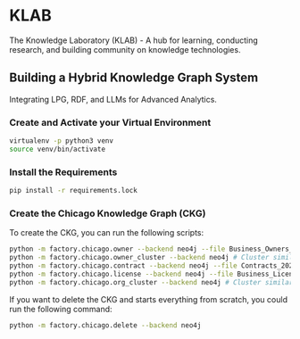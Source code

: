 # KLAB

The Knowledge Laboratory (KLAB) - A hub for learning, conducting research, and building community on knowledge technologies.

## Building a Hybrid Knowledge Graph System

Integrating LPG, RDF, and LLMs for Advanced Analytics.

### Create and Activate your Virtual Environment

```bash
virtualenv -p python3 venv
source venv/bin/activate
```

### Install the Requirements

```bash
pip install -r requirements.lock
```

### Create the Chicago Knowledge Graph (CKG)

To create the CKG, you can run the following scripts:

```bash
python -m factory.chicago.owner --backend neo4j --file Business_Owners_20240103.csv # Ingest owner data
python -m factory.chicago.owner_cluster --backend neo4j # Cluster similar owners
python -m factory.chicago.contract --backend neo4j --file Contracts_20240103.csv # Ingest contract data
python -m factory.chicago.license --backend neo4j --file Business_Licenses_20240103.csv # Ingest license data
python -m factory.chicago.org_cluster --backend neo4j # Cluster similar organizations
```

If you want to delete the CKG and starts everything from scratch, you could run the following command:

```bash
python -m factory.chicago.delete --backend neo4j
```